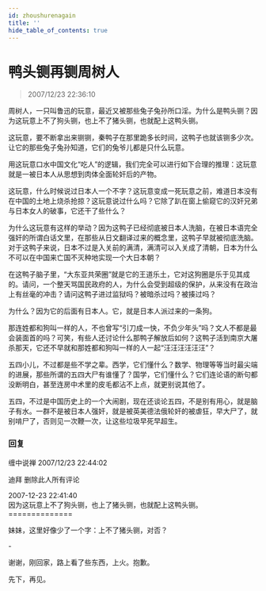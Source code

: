 ```yaml
---
id: zhoushurenagain
title: ''
hide_table_of_contents: true
---
```


# 鸭头铡再铡周树人

> 2007/12/23 22:36:10

<div style={{fontWeight: '500', fontSize: '24px', textAlign: 'left', lineHeight: '180%'}}>

周树人，一只叫鲁迅的玩意，最近又被那些兔子兔孙所口淫。为什么是鸭头铡？因为这玩意上不了狗头铡，也上不了猪头铡，也就配上这鸭头铡。
 
这玩意，要不断拿出来铡铡，秦鸭子在那里跪多长时间，这鸭子也就该铡多少次。让它的那些兔子兔孙知道，它们的兔爷儿都是只什么玩意。
 
用这玩意口水中国文化“吃人”的逻辑，我们完全可以进行如下合理的推理：这玩意就是一被日本人从思想到肉体全面轮奸后的产物。
 
这玩意，什么时候说过日本人一个不字？这玩意变成一死玩意之前，难道日本没有在中国的土地上烧杀抢掠？这玩意说过什么吗？它除了趴在窗上偷窥它的汉奸兄弟与日本女人的破事，它还干了些什么？
 
为什么这玩意有这样的举动？因为这鸭子已经彻底被日本人洗脑，在被日本语完全强奸的所谓白话文里，在那些从日文翻译过来的概念里，这鸭子早就被彻底洗脑。对于这鸭子来说，日本不过是入关前的满清，满清可以入关成了清朝，日本为什么不可以在中国来亡国不灭种地实现一个大日本朝？
 
在这鸭子脑子里，“大东亚共荣圈”就是它的王道乐土，它对这狗圈是乐于见其成的。请问，一个整天骂国民政府的人，为什么会受到超级的保护，从来没有在政治上有丝毫的冲击？请问这鸭子进过监狱吗？被暗杀过吗？被揍过吗？
 
为什么？因为它的后面有日本人。它，就是日本人派过来的一条狗。
 
那连姓都和狗叫一样的人，不也曾写“引刀成一快，不负少年头”吗？文人不都是最会装面首的吗？可笑，有些人还讨论什么那鸭子解放后如何？这鸭子活到南京大屠杀那天，它还不早就和那姓都和狗叫一样的人一起“汪汪汪汪汪汪”？
 
五四小儿，不过都是些不学之辈。西学，它们懂什么？数学、物理等等当时最尖端的进展，那些所谓的五四大尸有谁懂了？国学，它们懂什么？它们连论语的断句都没断明白，甚至连房中术里的皮毛都沾不上点，就更别说其他了。
 
五四，不过是中国历史上的一个大闹剧，现在还谈论五四，不是别有用心，就是脑子有水。一群不是被日本人强奸，就是被英美德法俄轮奸的被虐狂，早大尸了，就别啃尸了，否则见一次鞭一次，让这些垃圾早死早超生。

</div>

### 回复

<div class='blog-comment'>
<span class='blog-comment-chan'>缠中说禅</span> 2007/12/23 22:44:02<br/>

迪拜 删除此人所有评论 
  
2007-12-23 22:41:40 <br/>
因为这玩意上不了狗头铡，也上了猪头铡，也就配上这鸭头铡。<br/>
==============<br/>


妹妹，这里好像少了一个字：上不了猪头铡，对否？

-<br/>

谢谢，刚回家，路上看了些东西，上火。抱歉。

先下，再见。
</div>